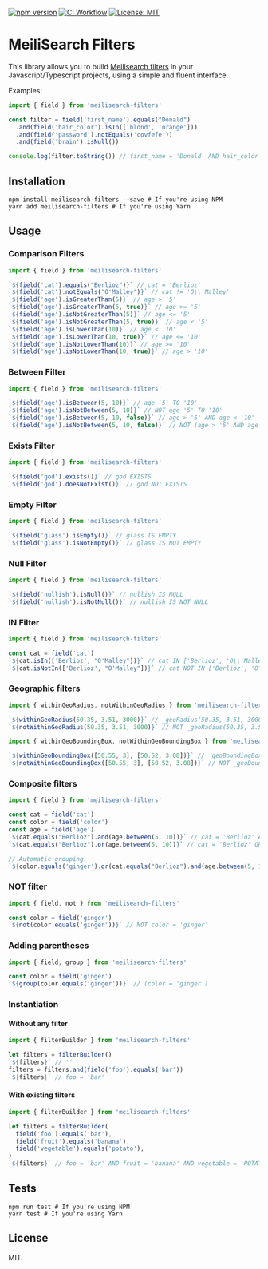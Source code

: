 [![npm version](https://badge.fury.io/js/meilisearch-filters.svg)](https://badge.fury.io/js/meilisearch-filters)
[![CI Workflow](https://github.com/bpolaszek/meilisearch-filters/actions/workflows/ci.yml/badge.svg)](https://github.com/bpolaszek/meilisearch-filters/actions/workflows/ci.yml)
[![License: MIT](https://img.shields.io/badge/License-MIT-green.svg)](https://opensource.org/licenses/MIT)


# MeiliSearch Filters

This library allows you to build [Meilisearch filters](https://www.meilisearch.com/docs/learn/fine_tuning_results/filtering#filter-basics) in your Javascript/Typescript projects,
using a simple and fluent interface.

Examples:

```js
import { field } from 'meilisearch-filters'

const filter = field('first_name').equals("Donald")
  .and(field('hair_color').isIn(['blond', 'orange']))
  .and(field('password').notEquals('covfefe'))
  .and(field('brain').isNull())

console.log(filter.toString()) // first_name = 'Donald' AND hair_color IN ['blond', 'orange'] AND password != 'covfefe' AND brain IS NULL
```

## Installation

```
npm install meilisearch-filters --save # If you're using NPM
yarn add meilisearch-filters # If you're using Yarn
```


## Usage
### Comparison Filters

```js
import { field } from 'meilisearch-filters'

`${field('cat').equals("Berlioz")}` // cat = 'Berlioz'
`${field('cat').notEquals("O'Malley")}` // cat != 'O\\'Malley'
`${field('age').isGreaterThan(5)}` // age > '5'
`${field('age').isGreaterThan(5, true)}` // age >= '5'
`${field('age').isNotGreaterThan(5)}` // age <= '5'
`${field('age').isNotGreaterThan(5, true)}` // age < '5'
`${field('age').isLowerThan(10)}` // age < '10'
`${field('age').isLowerThan(10, true)}` // age <= '10'
`${field('age').isNotLowerThan(10)}` // age >= '10'
`${field('age').isNotLowerThan(10, true)}` // age > '10'
```

### Between Filter

```js
import { field } from 'meilisearch-filters'

`${field('age').isBetween(5, 10)}` // age '5' TO '10'
`${field('age').isNotBetween(5, 10)}` // NOT age '5' TO '10'
`${field('age').isBetween(5, 10, false)}` // age > '5' AND age < '10'
`${field('age').isNotBetween(5, 10, false)}` // NOT (age > '5' AND age < '10')
```

### Exists Filter

```js
import { field } from 'meilisearch-filters'

`${field('god').exists()}` // god EXISTS
`${field('god').doesNotExist()}` // god NOT EXISTS
```

### Empty Filter

```js
import { field } from 'meilisearch-filters'

`${field('glass').isEmpty()}` // glass IS EMPTY
`${field('glass').isNotEmpty()}` // glass IS NOT EMPTY
```

### Null Filter

```js
import { field } from 'meilisearch-filters'

`${field('nullish').isNull()}` // nullish IS NULL
`${field('nullish').isNotNull()}` // nullish IS NOT NULL
```

### IN Filter

```js
import { field } from 'meilisearch-filters'

const cat = field('cat')
`${cat.isIn(['Berlioz', "O'Malley"])}` // cat IN ['Berlioz', 'O\\'Malley']
`${cat.isNotIn(['Berlioz', "O'Malley"])}` // cat NOT IN ['Berlioz', 'O\\'Malley']
```

### Geographic filters

```js
import { withinGeoRadius, notWithinGeoRadius } from 'meilisearch-filters'

`${withinGeoRadius(50.35, 3.51, 3000)}` // _geoRadius(50.35, 3.51, 3000)
`${notWithinGeoRadius(50.35, 3.51, 3000)}` // NOT _geoRadius(50.35, 3.51, 3000)
```

```js
import { withinGeoBoundingBox, notWithinGeoBoundingBox } from 'meilisearch-filters'

`${withinGeoBoundingBox([50.55, 3], [50.52, 3.08])}` // _geoBoundingBox([50.55, 3], [50.52, 3.08])
`${notWithinGeoBoundingBox([50.55, 3], [50.52, 3.08])}` // NOT _geoBoundingBox([50.55, 3], [50.52, 3.08])
```

### Composite filters

```js
import { field } from 'meilisearch-filters'

const cat = field('cat')
const color = field('color')
const age = field('age')
`${cat.equals("Berlioz").and(age.between(5, 10))}` // cat = 'Berlioz' AND age '5' TO '10'
`${cat.equals("Berlioz").or(age.between(5, 10))}` // cat = 'Berlioz' OR age '5' TO '10'

// Automatic grouping
`${color.equals('ginger').or(cat.equals("Berlioz").and(age.between(5, 10)))}` // color = 'ginger' OR (cat = 'Berlioz' AND age '5' TO '10')
```

### NOT filter

```js
import { field, not } from 'meilisearch-filters'

const color = field('ginger')
`${not(color.equals('ginger'))}` // NOT color = 'ginger' 
```

### Adding parentheses

```js
import { field, group } from 'meilisearch-filters'

const color = field('ginger')
`${group(color.equals('ginger'))}` // (color = 'ginger') 
```

### Instantiation

#### Without any filter

```js
import { filterBuilder } from 'meilisearch-filters'

let filters = filterBuilder()
`${filters}` // ''
filters = filters.and(field('foo').equals('bar'))
`${filters}` // foo = 'bar'
```

#### With existing filters

```js
import { filterBuilder } from 'meilisearch-filters'

let filters = filterBuilder(
  field('foo').equals('bar'), 
  field('fruit').equals('banana'),
  field('vegetable').equals('potato'),
)
`${filters}` // foo = 'bar' AND fruit = 'banana' AND vegetable = 'POTATO'
```


## Tests

```
npm run test # If you're using NPM
yarn test # If you're using Yarn
```

## License

MIT.
